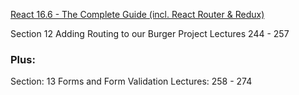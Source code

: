 

[React 16.6 - The Complete Guide (incl. React Router & Redux)](https://www.udemy.com/react-the-complete-guide-incl-redux/)

Section 12
Adding Routing to our Burger Project
Lectures 244 - 257


### Plus:

Section: 13
Forms and Form Validation
Lectures: 258 - 274 